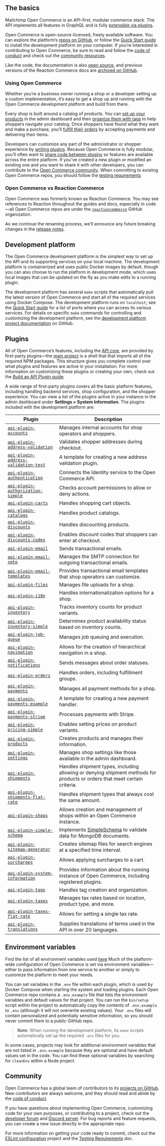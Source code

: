 ## The basics

Mailchimp Open Commerce is an API-first, modular commerce stack. The API implements all features in GraphQL and is fully [extensible via plugins](/open-commerce/guides/build-api-plugin/).

Open Commerce is open-source-licensed, freely available software. You can explore the platform’s [repos on GitHub](https://github.com/reactioncommerce), or follow the [Quick Start guide](/open-commerce/guides/quick-start/) to install the development platform on your computer. If you’re interested in contributing to Open Commerce, be sure to read and follow the [code of conduct](https://github.com/reactioncommerce/reaction-docs/blob/trunk/public-docs/code-of-conduct.md/) and check out the [community resources](#community).

Like the code, the documentation is also [open source](https://github.com/reactioncommerce/docs), and previous versions of the Reaction Commerce docs are [archived on GitHub](https://github.com/reactioncommerce/reaction-docs).

### Using Open Commerce

Whether you’re a business owner running a shop or a developer setting up a custom implementation, it’s easy to get a shop up and running with the Open Commerce development platform and build from there.

Every shop is built around a catalog of products. You can [set up your products](/open-commerce/docs/creating-organizing-products/) in the admin dashboard and then [organize them with tags](/open-commerce/docs/tags-navigation/) to help shoppers navigate your catalog. Once shoppers have found what they want and make a purchase, you’ll [fulfill their orders](/open-commerce/docs/fulfilling-orders/) by accepting payments and delivering their items.

Developers can customize any part of the administrator or shopper experience by [writing plugins](/open-commerce/guides/build-api-plugin/). Because Open Commerce is fully modular, you’ll often want to [share code between plugins](/open-commerce/docs/sharing-code-between-plugins/) so features are available across the entire platform. If you’ve created a new plugin or modified an existing one and you want to share it with other developers, you can contribute to the [Open Commerce community](#community). When committing to existing Open Commerce repos, you should follow the [testing requirements](/open-commerce/docs/testing-requirements/)

### Open Commerce vs Reaction Commerce

Open Commerce was formerly known as Reaction Commerce. You may see references to Reaction throughout the guides and docs, especially in code—all Open Commerce repos are under the [`reactioncommerce`](https://github.com/reactioncommerce) GitHub organization.

As we continue the renaming process, we’ll announce any future breaking changes in the [release notes](/release-notes/?filter=open-commerce).

## Development platform

The Open Commerce development platform is the simplest way to set up the API and its supporting services on your local machine. The development platform is containerized and uses public Docker images by default, though you can also choose to run the platform in development mode, which uses local images that can be updated on the fly as you make edits to a running plugin.

The development platform has several `make` scripts that automatically pull the latest version of Open Commerce and start all of the required services using Docker Compose. The development platform runs on `localhost`; see the [Quick Start guide](/open-commerce/guides/quick-start/#clone-and-start-the-platform) for a list of ports where you can access its various services. For details on specific `make` commands for controlling and customizing the development platform, see the [development platform project documentation](https://github.com/reactioncommerce/reaction-development-platform#project-commands) on GitHub.

## Plugins

All of Open Commerce’s features, including the [API core](https://github.com/reactioncommerce/api-core), are provided by first-party plugins—the [main project](https://github.com/reactioncommerce/reaction) is a shell that that imports all of the required NPM packages. This structure gives you complete control over what plugins and features are active in your installation. For more information on customizing these plugins or creating your own, check out the [Build an API Plugin guide](/open-commerce/guides/build-api-plugin/).

A wide range of first-party plugins covers all the basic platform features, including handling backend services, shop configuration, and the shopper experience. You can view a list of the plugins active in your instance in the admin dashboard under **Settings > System Information**. The plugins included with the development platform are:

| Plugin                                                                                                         | Description                                                                                                               |
| -------------------------------------------------------------------------------------------------------------- | ------------------------------------------------------------------------------------------------------------------------- |
| [`api-plugin-accounts`](https://github.com/reactioncommerce/api-plugin-accounts)                               | Manages internal accounts for shop operators and shoppers.                                                                |
| [`api-plugin-address-validation`](https://github.com/reactioncommerce/api-plugin-address-validation)           | Validates shopper addresses during checkout.                                                                              |
| [`api-plugin-address-validation-test`](https://github.com/reactioncommerce/api-plugin-address-validation-test) | A template for creating a new address validation plugin.                                                                  |
| [`api-plugin-authentication`](https://github.com/reactioncommerce/api-plugin-authentication)                   | Connects the Identity service to the Open Commerce API.                                                                   |
| [`api-plugin-authorization-simple`](https://github.com/reactioncommerce/api-plugin-authorization-simple)       | Checks account permissions to allow or deny actions.                                                                      |
| [`api-plugin-carts`](https://github.com/reactioncommerce/api-plugin-carts)                                     | Handles shopping cart objects.                                                                                            |
| [`api-plugin-catalogs`](https://github.com/reactioncommerce/api-plugin-catalogs)                               | Handles product catalogs.                                                                                                 |
| [`api-plugin-discounts`](https://github.com/reactioncommerce/api-plugin-discounts)                             | Handles discounting products.                                                                                             |
| [`api-plugin-discounts-codes`](https://github.com/reactioncommerce/api-plugin-discounts-codes)                 | Enables discount codes that shoppers can enter at checkout.                                                               |
| [`api-plugin-email`](https://github.com/reactioncommerce/api-plugin-email)                                     | Sends transactional emails.                                                                                               |
| [`api-plugin-email-smtp`](https://github.com/reactioncommerce/api-plugin-email-smtp)                           | Manages the SMTP connection for outgoing transactional emails.                                                            |
| [`api-plugin-email-templates`](https://github.com/reactioncommerce/api-plugin-email-templates)                 | Provides transactional email templates that shop operators can customize.                                                 |
| [`api-plugin-files`](https://github.com/reactioncommerce/api-plugin-files)                                     | Manages file uploads for a shop.                                                                                          |
| [`api-plugin-i18n`](https://github.com/reactioncommerce/api-plugin-i18n)                                       | Handles internationalization options for a shop.                                                                          |
| [`api-plugin-inventory`](https://github.com/reactioncommerce/api-plugin-inventory)                             | Tracks inventory counts for product variants.                                                                             |
| [`api-plugin-inventory-simple`](https://github.com/reactioncommerce/api-plugin-inventory-simple)               | Determines product availability status based on inventory counts.                                                         |
| [`api-plugin-job-queue`](https://github.com/reactioncommerce/api-plugin-job-queue)                             | Manages job queuing and execution.                                                                                        |
| [`api-plugin-navigation`](https://github.com/reactioncommerce/api-plugin-navigation)                           | Allows for the creation of hierarchical navigation in a shop.                                                             |
| [`api-plugin-notifications`](https://github.com/reactioncommerce/api-plugin-notifications)                     | Sends messages about order statuses.                                                                                      |
| [`api-plugin-orders`](https://github.com/reactioncommerce/api-plugin-orders)                                   | Handles orders, including fulfillment groups.                                                                             |
| [`api-plugin-payments`](https://github.com/reactioncommerce/api-plugin-payments)                               | Manages all payment methods for a shop.                                                                                   |
| [`api-plugin-payments-example`](https://github.com/reactioncommerce/api-plugin-payments-example)               | A template for creating a new payment handler.                                                                            |
| [`api-plugin-payments-stripe`](https://github.com/reactioncommerce/api-plugin-payments-stripe)                 | Processes payments with Stripe.                                                                                           |
| [`api-plugin-pricing-simple`](https://github.com/reactioncommerce/api-plugin-pricing-simple)                   | Enables setting prices on product variants.                                                                               |
| [`api-plugin-products`](https://github.com/reactioncommerce/api-plugin-products)                               | Creates products and manages their information.                                                                           |
| [`api-plugin-settings`](https://github.com/reactioncommerce/api-plugin-settings)                               | Manages shop settings like those available in the admin dashboard.                                                        |
| [`api-plugin-shipments`](https://github.com/reactioncommerce/api-plugin-shipments)                             | Handles shipment types, including allowing or denying shipment methods for products or orders that meet certain criteria. |
| [`api-plugin-shipments-flat-rate`](https://github.com/reactioncommerce/api-plugin-shipments-flat-rate)         | Handles shipment types that always cost the same amount.                                                                  |
| [`api-plugin-shops`](https://github.com/reactioncommerce/api-plugin-shops)                                     | Allows creation and management of shops within an Open Commerce instance.                                                 |
| [`api-plugin-simple-schema`](https://github.com/reactioncommerce/api-plugin-simple-schema)                     | Implements [SimpleSchema](https://github.com/longshotlabs/simpl-schema) to validate data for MongoDB documents.           |
| [`api-plugin-sitemap-generator`](https://github.com/reactioncommerce/api-plugin-sitemap-generator)             | Creates sitemap files for search engines at a specified time interval.                                                    |
| [`api-plugin-surcharges`](https://github.com/reactioncommerce/api-plugin-surcharges)                           | Allows applying surcharges to a cart.                                                                                     |
| [`api-plugin-system-information`](https://github.com/reactioncommerce/api-plugin-system-information)           | Provides information about the running instance of Open Commerce, including registered plugins.                           |
| [`api-plugin-tags`](https://github.com/reactioncommerce/api-plugin-tags)                                       | Handles tag creation and organization.                                                                                    |
| [`api-plugin-taxes`](https://github.com/reactioncommerce/api-plugin-taxes)                                     | Manages tax rates based on location, product type, and more.                                                              |
| [`api-plugin-taxes-flat-rate`](https://github.com/reactioncommerce/api-plugin-taxes-flat-rate)                 | Allows for setting a single tax rate.                                                                                     |
| [`api-plugin-translations`](https://github.com/reactioncommerce/api-plugin-translations)                       | Supplies translations of terms used in the API in over 20 languages.                                                      |

## Environment variables

Find the list of all environment variables used [here](/open-commerce/docs/environment-variables/)
Much of the platform-wide configuration of Open Commerce is set via environment variables—either to pass information from one service to another or simply to customize the platform to meet your needs.

You can set variables in the `.env` file within each plugin, which is used by Docker Compose when starting the system and loading plugins. Each Open Commerce repo contains a `.env.example` file that lists the environment variables and default values for that project. You can run the `bin/setup` script within the project to automatically copy the contents of `.env.example` to `.env` (although it will not overwrite existing values). Your `.env` files will contain personalized and potentially sensitive information, so you should never commit them to a public GitHub repo.

> **Note**: When running the development platform, its `make` scripts automatically set up the required `.env` files for you.

In some cases, projects may look for additional environment variables that are not listed in `.env.example` because they are optional and have default values set in the code. You can find these optional variables by searching for `cleanEnv` within a Node project.

## Community

Open Commerce has a global team of contributors to its [projects on GitHub](https://github.com/reactioncommerce). New contributors are always welcome, and they should read and abide by the [code of conduct](https://github.com/reactioncommerce/reaction-docs/blob/trunk/public-docs/code-of-conduct.md/).

If you have questions about implementing Open Commerce, customizing code for your own purposes, or contributing to a project, check out the [developer forum](https://forums.reactioncommerce.com) and [Discord server](https://discord.gg/Bwm63tBcQY). For bug reports and feature requests, you can create a new issue directly in the appropriate repo.

For more information on getting your code ready to commit, check out the [ESLint configuration](https://github.com/reactioncommerce/reaction-eslint-config) project and the [Testing Requirements](/open-commerce/docs/testing-requirements/) doc.
